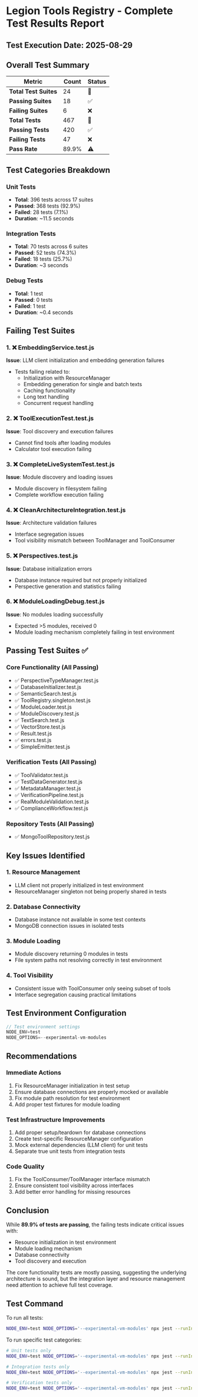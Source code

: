 # Legion Tools Registry - Complete Test Results Report

## Test Execution Date: 2025-08-29

## Overall Test Summary

| Metric | Count | Status |
|--------|-------|--------|
| **Total Test Suites** | 24 | 🔄 |
| **Passing Suites** | 18 | ✅ |
| **Failing Suites** | 6 | ❌ |
| **Total Tests** | 467 | 🔄 |
| **Passing Tests** | 420 | ✅ |
| **Failing Tests** | 47 | ❌ |
| **Pass Rate** | 89.9% | ⚠️ |

## Test Categories Breakdown

### Unit Tests
- **Total**: 396 tests across 17 suites
- **Passed**: 368 tests (92.9%)
- **Failed**: 28 tests (7.1%)
- **Duration**: ~11.5 seconds

### Integration Tests
- **Total**: 70 tests across 6 suites
- **Passed**: 52 tests (74.3%)
- **Failed**: 18 tests (25.7%)
- **Duration**: ~3 seconds

### Debug Tests
- **Total**: 1 test
- **Passed**: 0 tests
- **Failed**: 1 test
- **Duration**: ~0.4 seconds

## Failing Test Suites

### 1. ❌ EmbeddingService.test.js
**Issue**: LLM client initialization and embedding generation failures
- Tests failing related to:
  - Initialization with ResourceManager
  - Embedding generation for single and batch texts
  - Caching functionality
  - Long text handling
  - Concurrent request handling

### 2. ❌ ToolExecutionTest.test.js
**Issue**: Tool discovery and execution failures
- Cannot find tools after loading modules
- Calculator tool execution failing

### 3. ❌ CompleteLiveSystemTest.test.js
**Issue**: Module discovery and loading issues
- Module discovery in filesystem failing
- Complete workflow execution failing

### 4. ❌ CleanArchitectureIntegration.test.js
**Issue**: Architecture validation failures
- Interface segregation issues
- Tool visibility mismatch between ToolManager and ToolConsumer

### 5. ❌ Perspectives.test.js
**Issue**: Database initialization errors
- Database instance required but not properly initialized
- Perspective generation and statistics failing

### 6. ❌ ModuleLoadingDebug.test.js
**Issue**: No modules loading successfully
- Expected >5 modules, received 0
- Module loading mechanism completely failing in test environment

## Passing Test Suites ✅

### Core Functionality (All Passing)
- ✅ PerspectiveTypeManager.test.js
- ✅ DatabaseInitializer.test.js
- ✅ SemanticSearch.test.js
- ✅ ToolRegistry.singleton.test.js
- ✅ ModuleLoader.test.js
- ✅ ModuleDiscovery.test.js
- ✅ TextSearch.test.js
- ✅ VectorStore.test.js
- ✅ Result.test.js
- ✅ errors.test.js
- ✅ SimpleEmitter.test.js

### Verification Tests (All Passing)
- ✅ ToolValidator.test.js
- ✅ TestDataGenerator.test.js
- ✅ MetadataManager.test.js
- ✅ VerificationPipeline.test.js
- ✅ RealModuleValidation.test.js
- ✅ ComplianceWorkflow.test.js

### Repository Tests (All Passing)
- ✅ MongoToolRepository.test.js

## Key Issues Identified

### 1. Resource Management
- LLM client not properly initialized in test environment
- ResourceManager singleton not being properly shared in tests

### 2. Database Connectivity
- Database instance not available in some test contexts
- MongoDB connection issues in isolated tests

### 3. Module Loading
- Module discovery returning 0 modules in tests
- File system paths not resolving correctly in test environment

### 4. Tool Visibility
- Consistent issue with ToolConsumer only seeing subset of tools
- Interface segregation causing practical limitations

## Test Environment Configuration

```javascript
// Test environment settings
NODE_ENV=test
NODE_OPTIONS=--experimental-vm-modules
```

## Recommendations

### Immediate Actions
1. Fix ResourceManager initialization in test setup
2. Ensure database connections are properly mocked or available
3. Fix module path resolution for test environment
4. Add proper test fixtures for module loading

### Test Infrastructure Improvements
1. Add proper setup/teardown for database connections
2. Create test-specific ResourceManager configuration
3. Mock external dependencies (LLM client) for unit tests
4. Separate true unit tests from integration tests

### Code Quality
1. Fix the ToolConsumer/ToolManager interface mismatch
2. Ensure consistent tool visibility across interfaces
3. Add better error handling for missing resources

## Conclusion

While **89.9% of tests are passing**, the failing tests indicate critical issues with:
- Resource initialization in test environment
- Module loading mechanism
- Database connectivity
- Tool discovery and execution

The core functionality tests are mostly passing, suggesting the underlying architecture is sound, but the integration layer and resource management need attention to achieve full test coverage.

## Test Command

To run all tests:
```bash
NODE_ENV=test NODE_OPTIONS='--experimental-vm-modules' npx jest --runInBand
```

To run specific test categories:
```bash
# Unit tests only
NODE_ENV=test NODE_OPTIONS='--experimental-vm-modules' npx jest --runInBand __tests__/unit

# Integration tests only
NODE_ENV=test NODE_OPTIONS='--experimental-vm-modules' npx jest --runInBand __tests__/integration

# Verification tests only
NODE_ENV=test NODE_OPTIONS='--experimental-vm-modules' npx jest --runInBand src/verification/__tests__
```